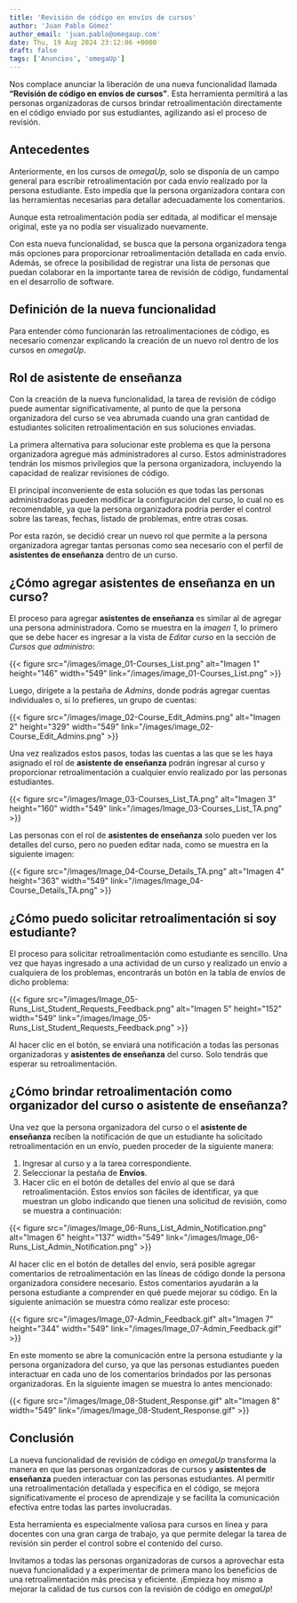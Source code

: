```yaml
---
title: 'Revisión de código en envíos de cursos'
author: 'Juan Pablo Gómez'
author_email: 'juan.pablo@omegaup.com'
date: Thu, 19 Aug 2024 23:12:06 +0000
draft: false
tags: ['Anuncios', 'omegaUp']
---
```


Nos complace anunciar la liberación de una nueva funcionalidad llamada **“Revisión de código en envíos de cursos”**. Esta herramienta permitirá a las personas organizadoras de cursos brindar retroalimentación directamente en el código enviado por sus estudiantes, agilizando así el proceso de revisión.

## Antecedentes

Anteriormente, en los cursos de _omegaUp_, solo se disponía de un campo general para escribir retroalimentación por cada envío realizado por la persona estudiante. Esto impedía que la persona organizadora contara con las herramientas necesarias para detallar adecuadamente los comentarios.

Aunque esta retroalimentación podía ser editada, al modificar el mensaje original, este ya no podía ser visualizado nuevamente.

Con esta nueva funcionalidad, se busca que la persona organizadora tenga más opciones para proporcionar retroalimentación detallada en cada envío. Además, se ofrece la posibilidad de registrar una lista de personas que puedan colaborar en la importante tarea de revisión de código, fundamental en el desarrollo de software.

## Definición de la nueva funcionalidad

Para entender cómo funcionarán las retroalimentaciones de código, es necesario comenzar explicando la creación de un nuevo rol dentro de los cursos en _omegaUp_.

## Rol de asistente de enseñanza

Con la creación de la nueva funcionalidad, la tarea de revisión de código puede aumentar significativamente, al punto de que la persona organizadora del curso se vea abrumada cuando una gran cantidad de estudiantes soliciten retroalimentación en sus soluciones enviadas.

La primera alternativa para solucionar este problema es que la persona organizadora agregue más administradores al curso. Estos administradores tendrán los mismos privilegios que la persona organizadora, incluyendo la capacidad de realizar revisiones de código.

El principal inconveniente de esta solución es que todas las personas administradoras pueden modificar la configuración del curso, lo cual no es recomendable, ya que la persona organizadora podría perder el control sobre las tareas, fechas, listado de problemas, entre otras cosas.

Por esta razón, se decidió crear un nuevo rol que permite a la persona organizadora agregar tantas personas como sea necesario con el perfil de **asistentes de enseñanza** dentro de un curso.

## ¿Cómo agregar asistentes de enseñanza en un curso?

El proceso para agregar **asistentes de enseñanza** es similar al de agregar una persona administradora. Como se muestra en la _imagen 1_, lo primero que se debe hacer es ingresar a la vista de _Editar curso_ en la sección de _Cursos que administro_:

{{< figure src="/images/image_01-Courses_List.png" alt="Imagen 1" height="146" width="549" link="/images/image_01-Courses_List.png" >}}

Luego, dirígete a la pestaña de _Admins_, donde podrás agregar cuentas individuales o, si lo prefieres, un grupo de cuentas:

{{< figure src="/images/image_02-Course_Edit_Admins.png" alt="Imagen 2" height="329" width="549" link="/images/image_02-Course_Edit_Admins.png" >}}

Una vez realizados estos pasos, todas las cuentas a las que se les haya asignado el rol de **asistente de enseñanza** podrán ingresar al curso y proporcionar retroalimentación a cualquier envío realizado por las personas estudiantes.

{{< figure src="/images/Image_03-Courses_List_TA.png" alt="Imagen 3" height="160" width="549" link="/images/Image_03-Courses_List_TA.png" >}}

Las personas con el rol de **asistentes de enseñanza** solo pueden ver los detalles del curso, pero no pueden editar nada, como se muestra en la siguiente imagen:

{{< figure src="/images/Image_04-Course_Details_TA.png" alt="Imagen 4" height="363" width="549" link="/images/Image_04-Course_Details_TA.png" >}}

## ¿Cómo puedo solicitar retroalimentación si soy estudiante?

El proceso para solicitar retroalimentación como estudiante es sencillo. Una vez que hayas ingresado a una actividad de un curso y realizado un envío a cualquiera de los problemas, encontrarás un botón en la tabla de envíos de dicho problema:

{{< figure src="/images/Image_05-Runs_List_Student_Requests_Feedback.png" alt="Imagen 5" height="152" width="549" link="/images/Image_05-Runs_List_Student_Requests_Feedback.png" >}}

Al hacer clic en el botón, se enviará una notificación a todas las personas organizadoras y **asistentes de enseñanza** del curso. Solo tendrás que esperar su retroalimentación.

## ¿Cómo brindar retroalimentación como organizador del curso o asistente de enseñanza?

Una vez que la persona organizadora del curso o el **asistente de enseñanza** reciben la notificación de que un estudiante ha solicitado retroalimentación en un envío, pueden proceder de la siguiente manera:

1. Ingresar al curso y a la tarea correspondiente.
2. Seleccionar la pestaña de __Envíos__.
3. Hacer clic en el botón de detalles del envío al que se dará retroalimentación. Estos envíos son fáciles de identificar, ya que muestran un globo indicando que tienen una solicitud de revisión, como se muestra a continuación:

{{< figure src="/images/Image_06-Runs_List_Admin_Notification.png" alt="Imagen 6" height="137" width="549" link="/images/Image_06-Runs_List_Admin_Notification.png" >}}

Al hacer clic en el botón de detalles del envío, será posible agregar comentarios de retroalimentación en las líneas de código donde la persona organizadora considere necesario. Estos comentarios ayudarán a la persona estudiante a comprender en qué puede mejorar su código. En la siguiente animación se muestra cómo realizar este proceso:

{{< figure src="/images/Image_07-Admin_Feedback.gif" alt="Imagen 7" height="344" width="549" link="/images/Image_07-Admin_Feedback.gif" >}}

En este momento se abre la comunicación entre la persona estudiante y la persona organizadora del curso, ya que las personas estudiantes pueden interactuar en cada uno de los comentarios brindados por las personas organizadoras. En la siguiente imagen se muestra lo antes mencionado:

{{< figure src="/images/Image_08-Student_Response.gif" alt="Imagen 8" width="549" link="/images/Image_08-Student_Response.gif" >}}

## Conclusión

La nueva funcionalidad de revisión de código en _omegaUp_ transforma la manera en que las personas organizadoras de cursos y **asistentes de enseñanza** pueden interactuar con las personas estudiantes. Al permitir una retroalimentación detallada y específica en el código, se mejora significativamente el proceso de aprendizaje y se facilita la comunicación efectiva entre todas las partes involucradas.

Esta herramienta es especialmente valiosa para cursos en línea y para docentes con una gran carga de trabajo, ya que permite delegar la tarea de revisión sin perder el control sobre el contenido del curso.

Invitamos a todas las personas organizadoras de cursos a aprovechar esta nueva funcionalidad y a experimentar de primera mano los beneficios de una retroalimentación más precisa y eficiente. ¡Empieza hoy mismo a mejorar la calidad de tus cursos con la revisión de código en _omegaUp_!

